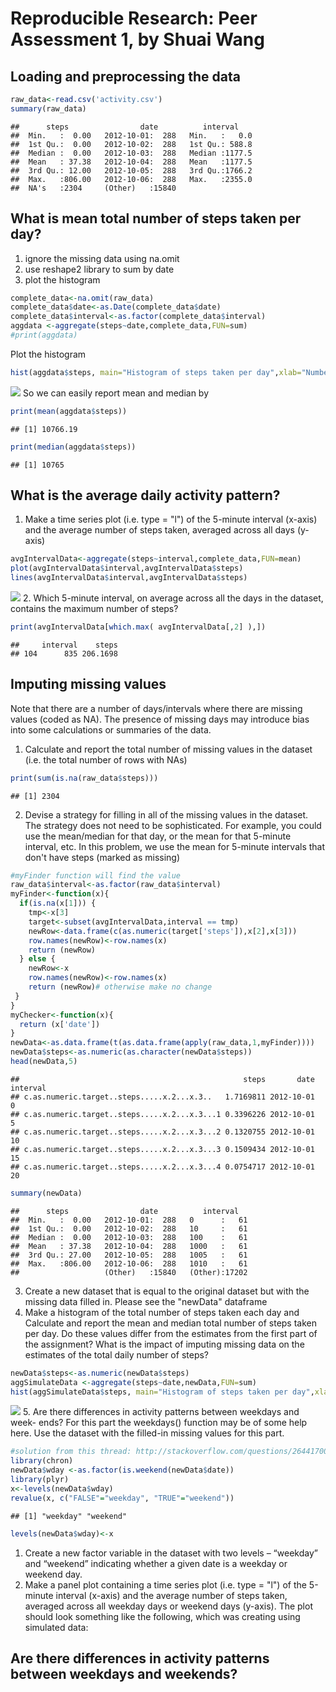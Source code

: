 # Reproducible Research: Peer Assessment 1, by Shuai Wang

## Loading and preprocessing the data

```r
raw_data<-read.csv('activity.csv')
summary(raw_data)
```

```
##      steps                date          interval     
##  Min.   :  0.00   2012-10-01:  288   Min.   :   0.0  
##  1st Qu.:  0.00   2012-10-02:  288   1st Qu.: 588.8  
##  Median :  0.00   2012-10-03:  288   Median :1177.5  
##  Mean   : 37.38   2012-10-04:  288   Mean   :1177.5  
##  3rd Qu.: 12.00   2012-10-05:  288   3rd Qu.:1766.2  
##  Max.   :806.00   2012-10-06:  288   Max.   :2355.0  
##  NA's   :2304     (Other)   :15840
```
## What is mean total number of steps taken per day?
1. ignore the missing data using na.omit
2. use reshape2 library to sum by date
3. plot the histogram

```r
complete_data<-na.omit(raw_data)
complete_data$date<-as.Date(complete_data$date)
complete_data$interval<-as.factor(complete_data$interval)
aggdata <-aggregate(steps~date,complete_data,FUN=sum)
#print(aggdata)
```
Plot the histogram

```r
hist(aggdata$steps, main="Histogram of steps taken per day",xlab="Number of Steps", ylab="Count")
```

![](PA1_template_files/figure-html/unnamed-chunk-3-1.png)<!-- -->
So we can easily report mean and median by  

```r
print(mean(aggdata$steps))
```

```
## [1] 10766.19
```

```r
print(median(aggdata$steps))
```

```
## [1] 10765
```
## What is the average daily activity pattern?
1. Make a time series plot (i.e. type = "l") of the 5-minute interval (x-axis) and the average number of steps taken, averaged across all days (y-axis)

```r
avgIntervalData<-aggregate(steps~interval,complete_data,FUN=mean)
plot(avgIntervalData$interval,avgIntervalData$steps)
lines(avgIntervalData$interval,avgIntervalData$steps)
```

![](PA1_template_files/figure-html/unnamed-chunk-5-1.png)<!-- -->
2. Which 5-minute interval, on average across all the days in the dataset, contains the maximum number of steps?

```r
print(avgIntervalData[which.max( avgIntervalData[,2] ),])
```

```
##     interval    steps
## 104      835 206.1698
```

## Imputing missing values
Note that there are a number of days/intervals where there are missing values (coded as NA). The presence of missing days may introduce bias into some
calculations or summaries of the data.
1. Calculate and report the total number of missing values in the dataset
(i.e. the total number of rows with NAs)

```r
print(sum(is.na(raw_data$steps)))
```

```
## [1] 2304
```
2. Devise a strategy for filling in all of the missing values in the dataset. The strategy does not need to be sophisticated. For example, you could use the mean/median for that day, or the mean for that 5-minute interval, etc.
In this problem, we use the mean for 5-minute intervals that don't have steps (marked as missing)

```r
#myFinder function will find the value
raw_data$interval<-as.factor(raw_data$interval)
myFinder<-function(x){
  if(is.na(x[1])) {
    tmp<-x[3]
    target<-subset(avgIntervalData,interval == tmp)
    newRow<-data.frame(c(as.numeric(target['steps']),x[2],x[3]))
    row.names(newRow)<-row.names(x)
    return (newRow)
  } else {
    newRow<-x
    row.names(newRow)<-row.names(x)
    return (newRow)# otherwise make no change
 }
}
myChecker<-function(x){
  return (x['date'])
}
newData<-as.data.frame(t(as.data.frame(apply(raw_data,1,myFinder))))
newData$steps<-as.numeric(as.character(newData$steps))
head(newData,5)
```

```
##                                                  steps       date interval
## c.as.numeric.target..steps.....x.2...x.3..   1.7169811 2012-10-01        0
## c.as.numeric.target..steps.....x.2...x.3...1 0.3396226 2012-10-01        5
## c.as.numeric.target..steps.....x.2...x.3...2 0.1320755 2012-10-01       10
## c.as.numeric.target..steps.....x.2...x.3...3 0.1509434 2012-10-01       15
## c.as.numeric.target..steps.....x.2...x.3...4 0.0754717 2012-10-01       20
```

```r
summary(newData)
```

```
##      steps                date          interval    
##  Min.   :  0.00   2012-10-01:  288   0      :   61  
##  1st Qu.:  0.00   2012-10-02:  288   10     :   61  
##  Median :  0.00   2012-10-03:  288   100    :   61  
##  Mean   : 37.38   2012-10-04:  288   1000   :   61  
##  3rd Qu.: 27.00   2012-10-05:  288   1005   :   61  
##  Max.   :806.00   2012-10-06:  288   1010   :   61  
##                   (Other)   :15840   (Other):17202
```

3. Create a new dataset that is equal to the original dataset but with the missing data filled in.
Please see the "newData" dataframe
4. Make a histogram of the total number of steps taken each day and Calculate and report the mean and median total number of steps taken per day. Do these values differ from the estimates from the first part of the assignment? What is the impact of imputing missing data on the estimates of the total daily number of steps?

```r
newData$steps<-as.numeric(newData$steps)
aggSimulateData <-aggregate(steps~date,newData,FUN=sum)
hist(aggSimulateData$steps, main="Histogram of steps taken per day",xlab="Number of Steps", ylab="Count")
```

![](PA1_template_files/figure-html/unnamed-chunk-9-1.png)<!-- -->
5. Are there differences in activity patterns between weekdays and week- ends?
For this part the weekdays() function may be of some help here. Use the dataset with the filled-in missing values for this part.

```r
#solution from this thread: http://stackoverflow.com/questions/26441700/how-to-determine-if-date-is-a-weekend-or-not-not-using-lubridate
library(chron)
newData$wday <-as.factor(is.weekend(newData$date))
library(plyr)
x<-levels(newData$wday)
revalue(x, c("FALSE"="weekday", "TRUE"="weekend"))
```

```
## [1] "weekday" "weekend"
```

```r
levels(newData$wday)<-x
```
1. Create a new factor variable in the dataset with two levels – “weekday” and “weekend” indicating whether a given date is a weekday or weekend day.
2. Make a panel plot containing a time series plot (i.e. type = "l") of the 5-minute interval (x-axis) and the average number of steps taken, averaged across all weekday days or weekend days (y-axis). The plot should look something like the following, which was creating using simulated data:


## Are there differences in activity patterns between weekdays and weekends?
